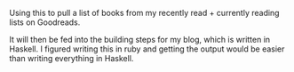 Using this to pull a list of books from my recently read + currently reading lists on Goodreads.

It will then be fed into the building steps for my blog, which is written in Haskell. I figured writing this in ruby and getting the output would be easier than writing everything in Haskell.

